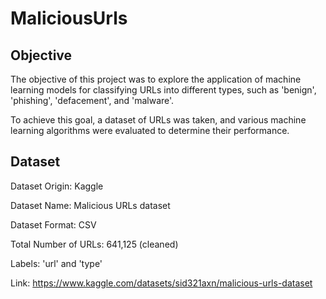 # MaliciousUrls

## Objective
The objective of this project was to explore the application of machine learning models for classifying URLs into different types, such as 'benign', 'phishing', 'defacement', and 'malware'.

To achieve this goal, a dataset of URLs was taken, and various machine learning algorithms were evaluated to determine their performance.

## Dataset
Dataset Origin: Kaggle

Dataset Name: Malicious URLs dataset

Dataset Format: CSV

Total Number of URLs: 641,125 (cleaned)

Labels: 'url' and 'type'

Link: https://www.kaggle.com/datasets/sid321axn/malicious-urls-dataset
